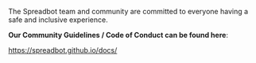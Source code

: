 The Spreadbot team and community are committed to everyone having a safe and inclusive experience.

**Our Community Guidelines / Code of Conduct can be found here**:

https://spreadbot.github.io/docs/